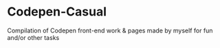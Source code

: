 # Codepen-Casual
Compilation of Codepen front-end work &amp; pages made by myself for fun and/or other tasks
